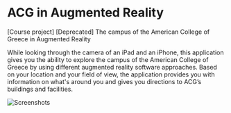 # ACG in Augmented Reality
[Course project] [Deprecated] The campus of the American College of Greece in Augmented Reality

While looking through the camera of an iPad and an iPhone, this application gives you the ability to explore the campus of the American College of Greece by using different augmented reality software approaches. Based on your location and your field of view, the application provides you with information on what's around you and gives you directions to ACG’s buildings and facilities.

![Screenshots](https://github.com/CLutas/acgAR/blob/master/Screen%20Shot.png)
